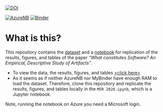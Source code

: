 [![DOI](https://zenodo.org/badge/DOI/10.5281/zenodo.3701425.svg)](https://doi.org/10.5281/zenodo.3701425)

[![AzureNB](https://notebooks.azure.com/launch.png)](https://notebooks.azure.com/import/gh/HelgeCPH/msr2020_what_constitutes_software) [![Binder](https://mybinder.org/badge.svg)](https://mybinder.org/v2/gh/HelgeCPH/msr2020_what_constitutes_software/master)


# What is this?

This repository contains the [dataset](https://github.com/HelgeCPH/msr2020_what_constitutes_software/releases/download/v1.0-data/all_repo_files_categorized.csv.bz2) and a [notebook](https://nbviewer.jupyter.org/github/HelgeCPH/msr2020_what_constitutes_software/blob/master/MSR%202020.ipynb) for replication of the results, figures, and tables of the paper _"What constitutes Software? An Empirical, Descriptive Study of Artifacts"_.


  - To view the data, the results, figures, and tables [>click here<](https://nbviewer.jupyter.org/github/HelgeCPH/msr2020_what_constitutes_software/blob/master/MSR%202020.ipynb)
  - As it seems as if neither AzureNB nor MyBinder have enough RAM to load the dataset. Therefore, clone this repository and replicate the results, figures, and tables locally in the `MSR 2020.ipynb`, which is a Jupyter notebook.



Note, running the notebook on Azure you need a Microsoft login.